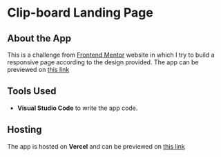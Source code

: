 # Clip-board Landing Page

## About the App
This is a challenge from [Frontend Mentor](https://www.frontendmentor.io/) website in which I try to build a responsive page according to the design provided.
The app can be previewed on [this link](https://clip-board-landing-page-blue.vercel.app/)

## Tools Used

- **Visual Studio Code** to write the app code. 

## Hosting
The app is hosted on **Vercel** and can be previewed on [this link](https://clip-board-landing-page-blue.vercel.app/)
